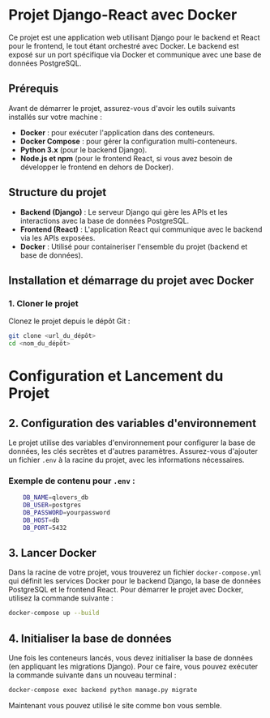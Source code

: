 # Projet Django-React avec Docker

Ce projet est une application web utilisant Django pour le backend et React pour le frontend, le tout étant orchestré avec Docker. Le backend est exposé sur un port spécifique via Docker et communique avec une base de données PostgreSQL.

## Prérequis

Avant de démarrer le projet, assurez-vous d'avoir les outils suivants installés sur votre machine :

- **Docker** : pour exécuter l'application dans des conteneurs.
- **Docker Compose** : pour gérer la configuration multi-conteneurs.
- **Python 3.x** (pour le backend Django).
- **Node.js et npm** (pour le frontend React, si vous avez besoin de développer le frontend en dehors de Docker).

## Structure du projet

- **Backend (Django)** : Le serveur Django qui gère les APIs et les interactions avec la base de données PostgreSQL.
- **Frontend (React)** : L'application React qui communique avec le backend via les APIs exposées.
- **Docker** : Utilisé pour containeriser l'ensemble du projet (backend et base de données).

## Installation et démarrage du projet avec Docker

### 1. Cloner le projet

Clonez le projet depuis le dépôt Git :

```bash
git clone <url_du_dépôt>
cd <nom_du_dépôt>
```

# Configuration et Lancement du Projet

## 2. Configuration des variables d'environnement

Le projet utilise des variables d'environnement pour configurer la base de données, les clés secrètes et d'autres paramètres. Assurez-vous d'ajouter un fichier `.env` à la racine du projet, avec les informations nécessaires.

### Exemple de contenu pour `.env` :
```bash
    DB_NAME=qlovers_db 
    DB_USER=postgres 
    DB_PASSWORD=yourpassword 
    DB_HOST=db 
    DB_PORT=5432
```
## 3. Lancer Docker

Dans la racine de votre projet, vous trouverez un fichier `docker-compose.yml` qui définit les services Docker pour le backend Django, la base de données PostgreSQL et le frontend React. Pour démarrer le projet avec Docker, utilisez la commande suivante :

```bash
docker-compose up --build
```
## 4. Initialiser la base de données

Une fois les conteneurs lancés, vous devez initialiser la base de données (en appliquant les migrations Django). Pour ce faire, vous pouvez exécuter la commande suivante dans un nouveau terminal :

```bash 
docker-compose exec backend python manage.py migrate
```
Maintenant vous pouvez utilisé le site comme bon vous semble.

